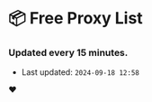 # :package: Free Proxy List
### Updated every 15 minutes.

- Last updated: `2024-09-18 12:58`

:heart:
